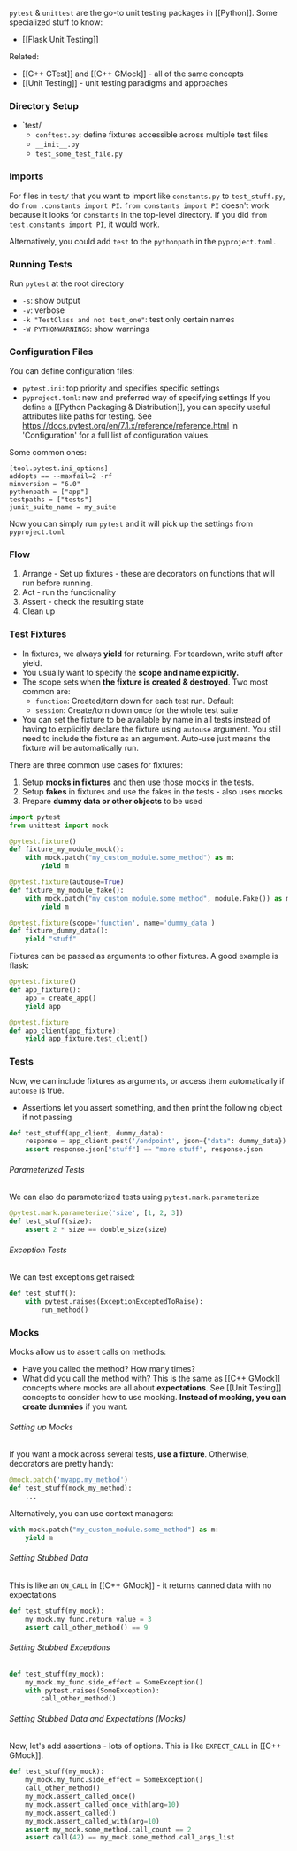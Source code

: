 `pytest` & `unittest` are the go-to unit testing packages in [[Python]]. 
Some specialized stuff to know:
- [[Flask Unit Testing]]

Related:
- [[C++ GTest]] and [[C++ GMock]] - all of the same concepts
- [[Unit Testing]] - unit testing paradigms and approaches
### Directory Setup
- `test/
	- `conftest.py`: define fixtures accessible across multiple test files
	- `__init__.py`
	- `test_some_test_file.py`

### Imports
For files in `test/` that you want to import like `constants.py` to `test_stuff.py`, do `from .constants import PI`. `from constants import PI` doesn't work because it looks for `constants` in the top-level directory. If you did `from test.constants import PI`, it would work. 

Alternatively, you could add `test` to the `pythonpath` in the `pyproject.toml`. 
### Running Tests
Run `pytest` at the root directory
- `-s`: show output
- `-v`: verbose
- `-k "TestClass and not test_one"`: test only certain names
- `-W PYTHONWARNINGS`: show warnings
### Configuration Files
You can define configuration files:
- `pytest.ini`: top priority and specifies specific settings
- `pyproject.toml`: new and preferred way of specifying settings
If you define a [[Python Packaging & Distribution]], you can specify useful attributes like paths for testing. 
See https://docs.pytest.org/en/7.1.x/reference/reference.html in 'Configuration' for a full list of configuration values.

Some common ones:
```
[tool.pytest.ini_options]
addopts == --maxfail=2 -rf
minversion = "6.0"
pythonpath = ["app"]
testpaths = ["tests"]
junit_suite_name = my_suite
```

Now you can simply run `pytest` and it will pick up the settings from `pyproject.toml`
### Flow
1. Arrange - Set up fixtures - these are decorators on functions that will run before running. 
2. Act - run the functionality
3. Assert - check the resulting state
4. Clean up
### Test Fixtures
- In fixtures, we always **yield** for returning. For teardown, write stuff after yield. 
- You usually want to specify the **scope and name explicitly.**
- The scope sets when **the fixture is created & destroyed**. Two most common are:
	- `function`: Created/torn down for each test run. Default
	- `session`: Create/torn down once for the whole test suite
- You can set the fixture to be available by name in all tests instead of having to explicitly declare the fixture using `autouse` argument. You still need to include the fixture as an argument. Auto-use just means the fixture will be automatically run.

There are three common use cases for fixtures:
1. Setup **mocks in fixtures** and then use those mocks in the tests. 
2. Setup **fakes** in fixtures and use the fakes in the tests - also uses mocks
3. Prepare **dummy data or other objects** to be used

```python
import pytest
from unittest import mock

@pytest.fixture()
def fixture_my_module_mock():
	with mock.patch("my_custom_module.some_method") as m:
		yield m

@pytest.fixture(autouse=True)
def fixture_my_module_fake():
	with mock.patch("my_custom_module.some_method", module.Fake()) as m:
		yield m

@pytest.fixture(scope='function', name='dummy_data')
def fixture_dummy_data():
	yield "stuff"
```

Fixtures can be passed as arguments to other fixtures. A good example is flask:
```python
@pytest.fixture()
def app_fixture():
	app = create_app()
	yield app

@pytest.fixture
def app_client(app_fixture):
	yield app_fixture.test_client()
```
### Tests
Now, we can include fixtures as arguments, or access them automatically if `autouse` is true.
- Assertions let you assert something, and then print the following object if not passing
```python
def test_stuff(app_client, dummy_data):
	response = app_client.post('/endpoint', json={"data": dummy_data})
	assert response.json["stuff"] == "more stuff", response.json
```
###### Parameterized Tests
We can also do parameterized tests using `pytest.mark.parameterize`
```python
@pytest.mark.parameterize('size', [1, 2, 3])
def test_stuff(size):
	assert 2 * size == double_size(size)
```
###### Exception Tests
We can test exceptions get raised:
```python
def test_stuff():
	with pytest.raises(ExceptionExceptedToRaise):
		run_method()
```
### Mocks
Mocks allow us to assert calls on methods:
- Have you called the method? How many times?
- What did you call the method with? 
This is the same as [[C++ GMock]] concepts where mocks are all about **expectations**. See [[Unit Testing]] concepts to consider how to use mocking. 
**Instead of mocking, you can create dummies** if you want. 

###### Setting up Mocks
If you want a mock across several tests, **use a fixture**. Otherwise, decorators are pretty handy:
```python
@mock.patch('myapp.my_method')
def test_stuff(mock_my_method):
	...
```

Alternatively, you can use context managers:
```python
with mock.patch("my_custom_module.some_method") as m:
	yield m
```
###### Setting Stubbed Data
This is like an `ON_CALL` in [[C++ GMock]] - it returns canned data with no expectations
```python
def test_stuff(my_mock):
	my_mock.my_func.return_value = 3
	assert call_other_method() == 9
```
###### Setting Stubbed Exceptions
```python
def test_stuff(my_mock):
	my_mock.my_func.side_effect = SomeException()
	with pytest.raises(SomeException):
		call_other_method()
```
###### Setting Stubbed Data and Expectations (Mocks)
Now, let's add assertions - lots of options. This is like `EXPECT_CALL` in [[C++ GMock]]. 
```python
def test_stuff(my_mock):
	my_mock.my_func.side_effect = SomeException()
	call_other_method()
	my_mock.assert_called_once()
	my_mock.assert_called_once_with(arg=10)
	my_mock.assert_called()
	my_mock.assert_called_with(arg=10)
	assert my_mock.some_method.call_count == 2
	assert call(42) == my_mock.some_method.call_args_list
```